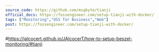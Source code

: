 ```yaml
---
source_code: https://github.com/msgbyte/tianji
official_docs: https://fossengineer.com/setup-tianji-with-docker/
tags: ["Monitoring","OSS for Business","Web"]
post: https://fossengineer.com/setup-tianji-with-docker/
---
```



#https://jalcocert.github.io/JAlcocerT/how-to-setup-beszel-monitoring/#tianji

